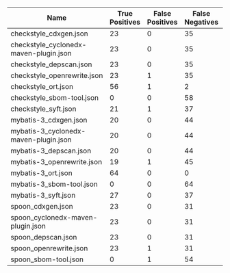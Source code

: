 |Name| True Positives| False Positives| False Negatives| Sum |
|---|---|---|---|---|
|checkstyle_cdxgen.json|23|0|35|58|
|checkstyle_cyclonedx-maven-plugin.json|23|0|35|58|
|checkstyle_depscan.json|23|0|35|58|
|checkstyle_openrewrite.json|23|1|35|59|
|checkstyle_ort.json|56|1|2|59|
|checkstyle_sbom-tool.json|0|0|58|58|
|checkstyle_syft.json|21|1|37|59|
|mybatis-3_cdxgen.json|20|0|44|64|
|mybatis-3_cyclonedx-maven-plugin.json|20|0|44|64|
|mybatis-3_depscan.json|20|0|44|64|
|mybatis-3_openrewrite.json|19|1|45|65|
|mybatis-3_ort.json|64|0|0|64|
|mybatis-3_sbom-tool.json|0|0|64|64|
|mybatis-3_syft.json|27|0|37|64|
|spoon_cdxgen.json|23|0|31|54|
|spoon_cyclonedx-maven-plugin.json|23|0|31|54|
|spoon_depscan.json|23|0|31|54|
|spoon_openrewrite.json|23|1|31|55|
|spoon_sbom-tool.json|0|1|54|55|
